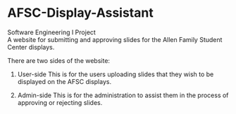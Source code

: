 # AFSC-Display-Assistant
Software Engineering I Project<br>
A website for submitting and approving slides for the Allen Family Student Center displays.

There are two sides of the website:

1. User-side
This is for the users uploading slides that they wish to be displayed on the AFSC displays.

2. Admin-side
This is for the administration to assist them in the process of approving or rejecting slides.
